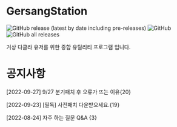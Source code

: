 # GersangStation
![GitHub release (latest by date including pre-releases)](https://img.shields.io/github/v/release/byungmeo/GersangStation)
![GitHub](https://img.shields.io/github/license/byungmeo/GersangStation)
![GitHub all releases](https://img.shields.io/github/downloads/byungmeo/GersangStation/total)

거상 다클라 유저를 위한 종합 유틸리티 프로그램 입니다.

# 공지사항
[2022-09-27] 9/27 분기패치 후 오류가 뜨는 이유{20}

[2022-09-23] [필독] 사전패치 다운받으세요.{19}

[2022-08-24] 자주 하는 질문 Q&A {3}
